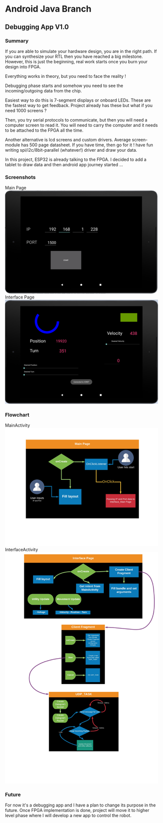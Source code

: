 # Android Java Branch
## Debugging App V1.0
### Summary

If you are able to simulate your hardware design, you are in the right path. If you can synthesize your RTL then you have reached a big milestone. However, this is just the beginning, real work starts once you burn your design into FPGA. 

Everything works in theory, but you need to face the reality !

Debugging phase starts and somehow you need to see the incoming/outgoing data from the chip. 

Easiest way to do this is 7-segment displays or onboard LEDs. These are the fastest way to get feedback. Project already has these but what if you need 1000 screens ? 

Then, you try serial protocols to communicate, but then you will need a computer screen to read it. You will need to carry the computer and it needs to be attached to the FPGA all the time. 

Another alternative is lcd screens and custom drivers. Average screen-module has 500 page datasheet. If you have time, then go for it ! have fun writing spi/i2c/8bit-parallel (whatever!) driver and draw your data.

In this project, ESP32 is already talking to the FPGA. I decided to add a tablet to draw data and then android app journey started ...


### Screenshots
Main Page
<img src="Main_page.png">
Interface Page
<img src="Interface_page.png">

### Flowchart
MainActivity
<img src="Main_Activity.jpeg">
InterfaceActivity
<img src="Interface_Activity.jpeg">

### Future

For now it's a debugging app and I have a plan to change its purpose in the future. Once FPGA implementation is done, project will move it to higher level phase where I will develop a new app to control the robot. 
